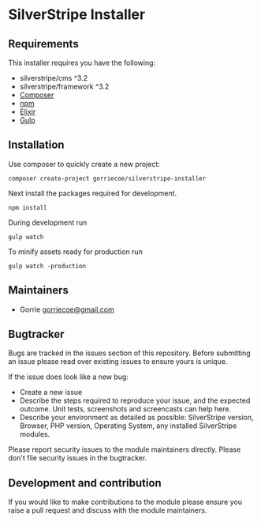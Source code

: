 # SilverStripe Installer

## Requirements

This installer requires you have the following:

- silverstripe/cms ^3.2
- silverstripe/framework ^3.2
- [Composer](https://getcomposer.org/)
- [npm](https://www.npmjs.com/)
- [Elixir](https://laravel.com/docs/5.2/elixir)
- [Gulp](https://github.com/gulpjs/gulp/blob/master/docs/getting-started.md)

## Installation
Use composer to quickly create a new project:

```
composer create-project gorriecoe/silverstripe-installer
```

Next install the packages required for development.

```
npm install
```

During development run

```
gulp watch
```

To minify assets ready for production run
```
gulp watch -production
```

## Maintainers
 * Gorrie <gorriecoe@gmail.com>

## Bugtracker
Bugs are tracked in the issues section of this repository. Before submitting an issue please read over
existing issues to ensure yours is unique.

If the issue does look like a new bug:

 - Create a new issue
 - Describe the steps required to reproduce your issue, and the expected outcome. Unit tests, screenshots
 and screencasts can help here.
 - Describe your environment as detailed as possible: SilverStripe version, Browser, PHP version,
 Operating System, any installed SilverStripe modules.

Please report security issues to the module maintainers directly. Please don't file security issues in the bugtracker.

## Development and contribution
If you would like to make contributions to the module please ensure you raise a pull request and discuss with the module maintainers.
